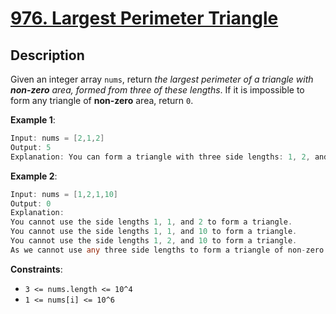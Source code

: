 # [976. Largest Perimeter Triangle](https://leetcode.com/problems/largest-perimeter-triangle/)

## Description

Given an integer array `nums`, return _the largest perimeter of a triangle with **non-zero** area, formed from three of these lengths_.
If it is impossible to form any triangle of **non-zero** area, return `0`.


**Example 1**:

```go
Input: nums = [2,1,2]
Output: 5
Explanation: You can form a triangle with three side lengths: 1, 2, and 2.
```

**Example 2**:

```go
Input: nums = [1,2,1,10]
Output: 0
Explanation: 
You cannot use the side lengths 1, 1, and 2 to form a triangle.
You cannot use the side lengths 1, 1, and 10 to form a triangle.
You cannot use the side lengths 1, 2, and 10 to form a triangle.
As we cannot use any three side lengths to form a triangle of non-zero area, we return 0.
```

**Constraints**:
* `3 <= nums.length <= 10^4`
* `1 <= nums[i] <= 10^6`